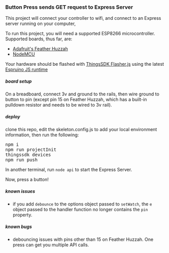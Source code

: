 ### Button Press sends GET request to Express Server
This project will connect your controller to wifi, and connect to an Express server running on your computer,

To run this project, you will need a supported ESP8266 microcontroller.  Supported boards, thus far, are:
- [Adafruit's Feather Huzzah]()
- [NodeMCU]()

Your hardware should be flashed with [ThingsSDK Flasher.js](https://github.com/thingsSDK/flasher.js) using the latest [Espruino JS runtime](http://www.espruino.com/EspruinoESP8266)

##### board setup
On a breadboard, connect 3v and ground to the rails, then wire ground to button to pin (except pin 15 on Feather Huzzah, which has a built-in pulldown resistor and needs to be wired to 3v rail).

##### deploy
clone this repo, edit the skeleton.config.js to add your local environment information, then run the following:

<pre>
npm i
npm run projectInit
thingssdk devices
npm run push
</pre>

In another terminal, run `node api` to start the Express Server.

Now, press a button!

##### known issues
- if you add `debounce` to the options object passed to `setWatch`, the `e` object passed to the handler function no longer contains the `pin` property.

##### known bugs
- debouncing issues with pins other than 15 on Feather Huzzah.  One press can get you multiple API calls.
